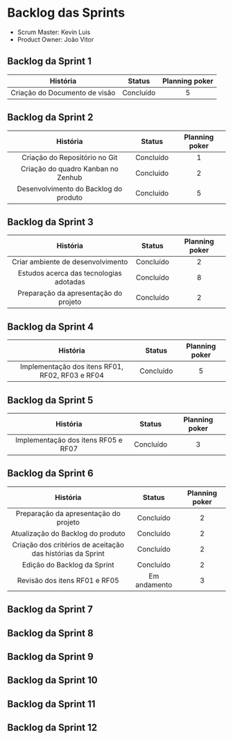 # Backlog das Sprints

- Scrum Master: Kevin Luis
- Product Owner: João Vitor

## Backlog da Sprint 1

|História|Status|Planning poker|
|:--:|:--:|:--:|
| Criação do Documento de visão | Concluído | 5 |

## Backlog da Sprint 2

|História|Status|Planning poker|
|:--:|:--:|:--:|
| Criação do Repositório no Git | Concluído | 1 |
| Criação do quadro Kanban no Zenhub | Concluído | 2 |
| Desenvolvimento do Backlog do produto | Concluído | 5 |

## Backlog da Sprint 3

|História|Status|Planning poker|
|:--:|:--:|:--:|
| Criar ambiente de desenvolvimento | Concluído | 2 |
| Estudos acerca das tecnologias adotadas | Concluído | 8 |
| Preparação da apresentação do projeto | Concluído | 2 |

## Backlog da Sprint 4

|História|Status|Planning poker|
|:--:|:--:|:--:|
| Implementação dos itens RF01, RF02, RF03 e RF04 | Concluído | 5 |

## Backlog da Sprint 5

|História|Status|Planning poker|
|:--:|:--:|:--:|
| Implementação dos itens RF05 e RF07 | Concluído | 3 |

## Backlog da Sprint 6

|História|Status|Planning poker|
|:--:|:--:|:--:|
| Preparação da apresentação do projeto | Concluído | 2 |
| Atualização do Backlog do produto | Concluído | 2 |
| Criação dos critérios de aceitação das histórias da Sprint | Concluído | 2 |
| Edição do Backlog da Sprint | Concluído | 2 |
| Revisão dos itens RF01 e RF05 | Em andamento | 3 |

## Backlog da Sprint 7

## Backlog da Sprint 8

## Backlog da Sprint 9

## Backlog da Sprint 10

## Backlog da Sprint 11

## Backlog da Sprint 12